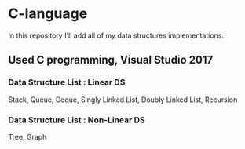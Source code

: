 # C-language
In this repository I'll add all of my data structures implementations.

## Used C programming, Visual Studio 2017
### Data Structure List : Linear DS
Stack, Queue, Deque, Singly Linked List, Doubly Linked List, Recursion
### Data Structure List : Non-Linear DS
Tree, Graph
